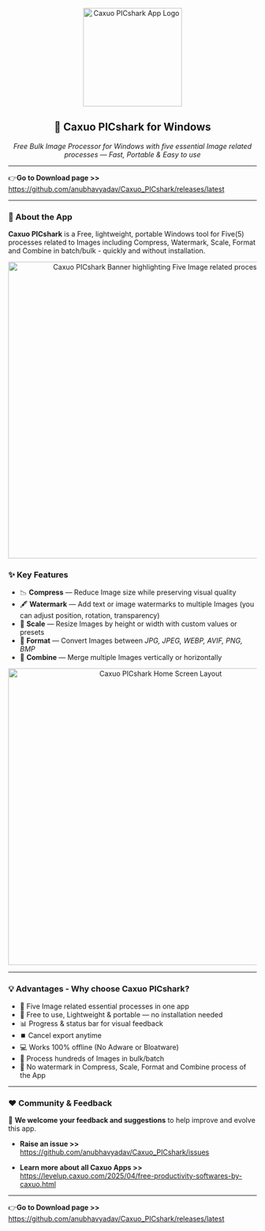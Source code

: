 <p align="center">
  <img width="200" alt="Caxuo PICshark App Logo" src="https://github.com/user-attachments/assets/8953e0a1-7848-4549-8135-2fd11f9e0f12">
</p>

<h2 align="center">🦈 Caxuo PICshark for Windows</h2>

<p align="center">
  <em>Free Bulk Image Processor for Windows with five essential Image related processes — Fast, Portable & Easy to use</em>
</p>

---

👉**Go to Download page >>** https://github.com/anubhavyadav/Caxuo_PICshark/releases/latest

---

### 📌 About the App

**Caxuo PICshark** is a Free, lightweight, portable Windows tool for Five(5) processes related to Images including Compress, Watermark, Scale, Format and Combine in batch/bulk - quickly and without installation.

<p align="center">
  <img width="602" alt="Caxuo PICshark Banner highlighting Five Image related processes" src="https://github.com/user-attachments/assets/281f4d2f-b274-4ca4-9ea5-74b944240d6f" />
</p>

### ✨ Key Features

- 📉 **Compress** — Reduce Image size while preserving visual quality
- 🖋️ **Watermark** — Add text or image watermarks to multiple Images (you can adjust position, rotation, transparency)
- 📏 **Scale** — Resize Images by height or width with custom values or presets
- 🔄 **Format** — Convert Images between *JPG, JPEG, WEBP, AVIF, PNG, BMP*
- 🧩 **Combine** — Merge multiple Images vertically or horizontally

<p align="center">
  <img width="602" alt="Caxuo PICshark Home Screen Layout" src="https://github.com/user-attachments/assets/9731639c-1330-43dc-b209-502960aca560" />
</p>

---

### 💡 Advantages - Why choose Caxuo PICshark?

- 🧩 Five Image related essential processes in one app
- 🚀 Free to use, Lightweight & portable — no installation needed  
- 📊 Progress & status bar for visual feedback  
- ⏹️ Cancel export anytime  
- 💻 Works 100% offline (No Adware or Bloatware)
- 🧩 Process hundreds of Images in bulk/batch
- 🚫 No watermark in Compress, Scale, Format and Combine process of the App

---

### ❤️ Community & Feedback

📣 **We welcome your feedback and suggestions** to help improve and evolve this app.

- **Raise an issue >>** https://github.com/anubhavyadav/Caxuo_PICshark/issues

- **Learn more about all Caxuo Apps >>** https://levelup.caxuo.com/2025/04/free-productivity-softwares-by-caxuo.html

---

👉**Go to Download page >>** https://github.com/anubhavyadav/Caxuo_PICshark/releases/latest
